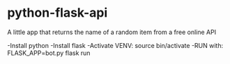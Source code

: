 # python-flask-api

A little app that returns the name of a random item from a free online API

-Install python
-Install flask
-Activate VENV: source bin/activate
-RUN with: FLASK_APP=bot.py flask run
